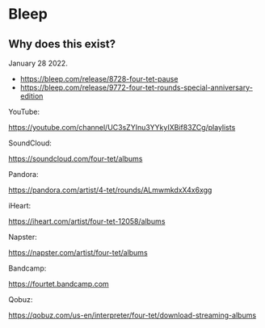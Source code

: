 # Bleep

## Why does this exist?

January 28 2022.

- https://bleep.com/release/8728-four-tet-pause
- https://bleep.com/release/9772-four-tet-rounds-special-anniversary-edition

YouTube:

https://youtube.com/channel/UC3sZYInu3YYkyIXBif83ZCg/playlists

SoundCloud:

https://soundcloud.com/four-tet/albums

Pandora:

https://pandora.com/artist/4-tet/rounds/ALmwmkdxX4x6xgg

iHeart:

https://iheart.com/artist/four-tet-12058/albums

Napster:

https://napster.com/artist/four-tet/albums

Bandcamp:

https://fourtet.bandcamp.com

Qobuz:

https://qobuz.com/us-en/interpreter/four-tet/download-streaming-albums
